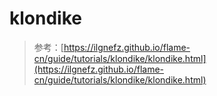 # klondike

> 参考：[https://ilgnefz.github.io/flame-cn/guide/tutorials/klondike/klondike.html](https://ilgnefz.github.io/flame-cn/guide/tutorials/klondike/klondike.html)
